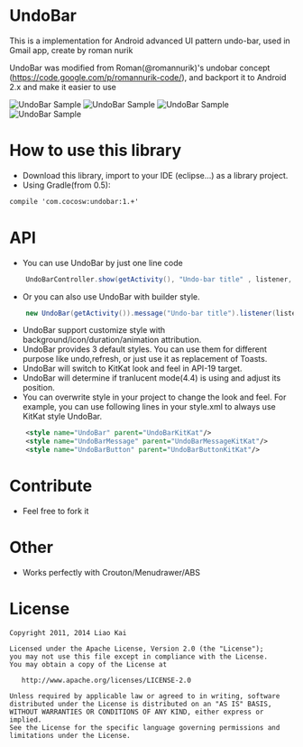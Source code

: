 UndoBar
=======

This is a implementation for Android advanced UI pattern undo-bar, used in Gmail app, create by roman nurik

UndoBar was modified from Roman(@romannurik)'s undobar concept (https://code.google.com/p/romannurik-code/), and backport it to Android 2.x and make it easier to use

![UndoBar Sample](https://github.com/soarcn/UndoBar/blob/master/art/kitkat.png?raw=true)
![UndoBar Sample](https://github.com/soarcn/UndoBar/blob/master/art/redo.png?raw=true)
![UndoBar Sample](https://github.com/soarcn/UndoBar/blob/master/art/refresh.png?raw=true)
![UndoBar Sample](https://github.com/soarcn/UndoBar/blob/master/art/customize.png?raw=true)


How to use this library
=======

- Download this library, import to your IDE (eclipse...) as a library project.
- Using Gradle(from 0.5):

```xml
compile 'com.cocosw:undobar:1.+' 
```


API
=======

- You can use UndoBar by just one line code

``` java
    UndoBarController.show(getActivity(), "Undo-bar title" , listener, undoToken);
```
- Or you can also use UndoBar with builder style.

``` java
    new UndoBar(getActivity()).message("Undo-bar title").listener(listener).show();
```

- UndoBar support customize style with background/icon/duration/animation attribution.
- UndoBar provides 3 default styles. You can use them for different purpose like undo,refresh, or just use it as replacement of Toasts.
- UndoBar will switch to KitKat look and feel in API-19 target.
- UndoBar will determine if tranlucent mode(4.4) is using and adjust its position.
- You can overwrite style in your project to change the look and feel. For example, you can use following lines in your style.xml to always use KitKat style UndoBar.

```xml
    <style name="UndoBar" parent="UndoBarKitKat"/>
    <style name="UndoBarMessage" parent="UndoBarMessageKitKat"/>
    <style name="UndoBarButton" parent="UndoBarButtonKitKat"/>
```

Contribute
=======

- Feel free to fork it


Other
=======
- Works perfectly with Crouton/Menudrawer/ABS


License
=======

    Copyright 2011, 2014 Liao Kai

    Licensed under the Apache License, Version 2.0 (the "License");
    you may not use this file except in compliance with the License.
    You may obtain a copy of the License at

       http://www.apache.org/licenses/LICENSE-2.0

    Unless required by applicable law or agreed to in writing, software
    distributed under the License is distributed on an "AS IS" BASIS,
    WITHOUT WARRANTIES OR CONDITIONS OF ANY KIND, either express or implied.
    See the License for the specific language governing permissions and
    limitations under the License.
